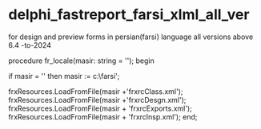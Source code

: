 # delphi_fastreport_farsi_xlml_all_ver
for design and preview forms in persian(farsi) language   all versions  above 6.4 -to-2024


procedure fr_locale(masir: string = '');
begin

  if masir = '' then
    masir := c:\farsi\';

  frxResources.LoadFromFile(masir +'frxrcClass.xml');
  frxResources.LoadFromFile(masir +'frxrcDesgn.xml');
  frxResources.LoadFromFile(masir + 'frxrcExports.xml');
  frxResources.LoadFromFile(masir + 'frxrcInsp.xml');
end;

